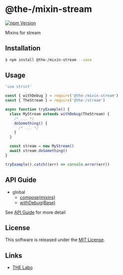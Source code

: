 @the-/mixin-stream
==========

<!---
This file is generated by @the-/templates. Do not update manually.
--->

<!-- Badge Start -->
<a name="badges"></a>

[![npm Version][bd_npm_shield_url]][bd_npm_url]

[bd_repo_url]: https://github.com/the-labo/the
[bd_npm_url]: http://www.npmjs.org/package/@the-/mixin-stream
[bd_npm_shield_url]: http://img.shields.io/npm/v/@the-/mixin-stream.svg?style=flat

<!-- Badge End -->


<!-- Description Start -->
<a name="description"></a>

Mixins for stream

<!-- Description End -->


<!-- Overview Start -->
<a name="overview"></a>




<!-- Overview End -->


<!-- Sections Start -->
<a name="sections"></a>

<!-- Section from "doc/readme/01.Installation.md.hbs" Start -->

<a name="section-doc-readme-01-installation-md"></a>

Installation
-----

```bash
$ npm install @the-/mixin-stream --save
```


<!-- Section from "doc/readme/01.Installation.md.hbs" End -->

<!-- Section from "doc/readme/02.Usage.md.hbs" Start -->

<a name="section-doc-readme-02-usage-md"></a>

Usage
---------

```javascript
'use strict'

const { withDebug } = require('@the-/mixin-stream')
const { TheStream } = require('@the-/stream')

async function tryExample() {
  class MyStream extends withDebug(TheStream) {
    /* ... */
    doSomething() {
      /* ... */
    }
  }

  const stream = new MyStream()
  await stream.doSomething()
}

tryExample().catch((err) => console.error(err))

```


<!-- Section from "doc/readme/02.Usage.md.hbs" End -->


<!-- Sections Start -->

<a name="api"></a>

## API Guide


- global
  - [compose(mixins)](./doc/api/api.md#compose)
  - [withDebug(Base)](./doc/api/api.md#withDebug)

See [API Guide](./doc/api/api.md) for more detail


<!-- LICENSE Start -->
<a name="license"></a>

License
-------
This software is released under the [MIT License](https://github.com/the-labo/the/blob/master/LICENSE).

<!-- LICENSE End -->


<!-- Links Start -->
<a name="links"></a>

Links
------

+ [THE Labo][the_labo_url]

[the_labo_url]: https://github.com/the-labo

<!-- Links End -->
